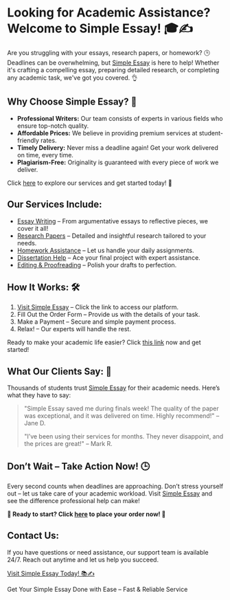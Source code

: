 <h1>Looking for Academic Assistance? Welcome to Simple Essay! 🎓✍️</h1>

<p>Are you struggling with your essays, research papers, or homework? 🕒 Deadlines can be overwhelming, but <a href="https://tinyurl.com/topessay?keyword=simple+essay">Simple Essay</a> is here to help! Whether it's crafting a compelling essay, preparing detailed research, or completing any academic task, we've got you covered. 👌</p>

<h2>Why Choose Simple Essay? 🌟</h2>
<ul>
    <li><strong>Professional Writers:</strong> Our team consists of experts in various fields who ensure top-notch quality.</li>
    <li><strong>Affordable Prices:</strong> We believe in providing premium services at student-friendly rates.</li>
    <li><strong>Timely Delivery:</strong> Never miss a deadline again! Get your work delivered on time, every time.</li>
    <li><strong>Plagiarism-Free:</strong> Originality is guaranteed with every piece of work we deliver.</li>
</ul>

<p>Click <a href="https://tinyurl.com/topessay?keyword=simple+essay">here</a> to explore our services and get started today! 🚀</p>

<h2>Our Services Include:</h2>
<ul>
    <li><a href="https://tinyurl.com/topessay?keyword=simple+essay">Essay Writing</a> – From argumentative essays to reflective pieces, we cover it all!</li>
    <li><a href="https://tinyurl.com/topessay?keyword=simple+essay">Research Papers</a> – Detailed and insightful research tailored to your needs.</li>
    <li><a href="https://tinyurl.com/topessay?keyword=simple+essay">Homework Assistance</a> – Let us handle your daily assignments.</li>
    <li><a href="https://tinyurl.com/topessay?keyword=simple+essay">Dissertation Help</a> – Ace your final project with expert assistance.</li>
    <li><a href="https://tinyurl.com/topessay?keyword=simple+essay">Editing & Proofreading</a> – Polish your drafts to perfection.</li>
</ul>

<h2>How It Works: 🛠️</h2>
<ol>
    <li><a href="https://tinyurl.com/topessay?keyword=simple+essay">Visit Simple Essay</a> – Click the link to access our platform.</li>
    <li>Fill Out the Order Form – Provide us with the details of your task.</li>
    <li>Make a Payment – Secure and simple payment process.</li>
    <li>Relax! – Our experts will handle the rest.</li>
</ol>

<p>Ready to make your academic life easier? Click <a href="https://tinyurl.com/topessay?keyword=simple+essay">this link</a> now and get started!</p>

<h2>What Our Clients Say: 💬</h2>
<p>Thousands of students trust <a href="https://tinyurl.com/topessay?keyword=simple+essay">Simple Essay</a> for their academic needs. Here’s what they have to say:</p>
<blockquote>
    <p>"Simple Essay saved me during finals week! The quality of the paper was exceptional, and it was delivered on time. Highly recommend!" – Jane D.</p>
    <p>"I’ve been using their services for months. They never disappoint, and the prices are great!" – Mark R.</p>
</blockquote>

<h2>Don’t Wait – Take Action Now! 🕒</h2>
<p>Every second counts when deadlines are approaching. Don’t stress yourself out – let us take care of your academic workload. Visit <a href="https://tinyurl.com/topessay?keyword=simple+essay">Simple Essay</a> and see the difference professional help can make!</p>

<p><strong>🔗 Ready to start? Click <a href="https://tinyurl.com/topessay?keyword=simple+essay">here</a> to place your order now! 🔗</strong></p>

<h2>Contact Us:</h2>
<p>If you have questions or need assistance, our support team is available 24/7. Reach out anytime and let us help you succeed.</p>

<p><a href="https://tinyurl.com/topessay?keyword=simple+essay">Visit Simple Essay Today! 📚✍️</a></p>
Get Your Simple Essay Done with Ease – Fast &amp; Reliable Service
